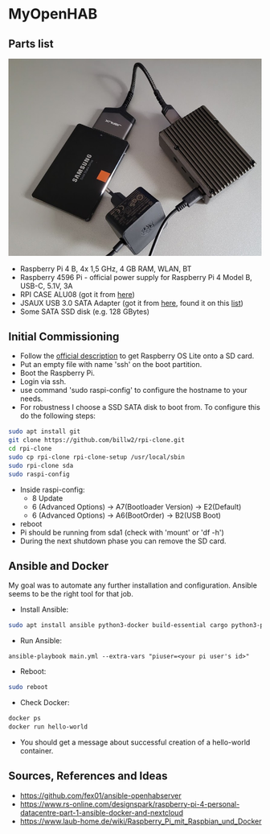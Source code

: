 # MyOpenHAB

## Parts list

![](images/parts.png)

* Raspberry Pi 4 B, 4x 1,5 GHz, 4 GB RAM, WLAN, BT
* Raspberry 4596 Pi - official power supply for Raspberry Pi 4 Model B, USB-C, 5.1V, 3A
* RPI CASE ALU08 (got it from [here](https://www.reichelt.de/de/de/gehaeuse-fuer-raspberry-pi-4-alu-schwarz-rpi-case-alu08-p272360.html?r=1))
* JSAUX USB 3.0 SATA Adapter (got it from [here](https://www.amazon.de/dp/B086W944YT/ref=cm_sw_r_awdo_navT_g_J4W8QZW49ZTRPVYGJE9D), found it on this [list](https://forum-raspberrypi.de/forum/thread/47876-magische-usb-sata-adapter-und-wo-sie-zu-finden-sind/))
* Some SATA SSD disk (e.g. 128 GBytes)

## Initial Commissioning

* Follow the [official description](https://www.raspberrypi.com/software/) to get Raspberry OS Lite onto a SD card.
* Put an empty file with name 'ssh' on the boot partition.
* Boot the Raspberry Pi.
* Login via ssh.
* use command 'sudo raspi-config' to configure the hostname to your needs.
* For robustness I choose a SSD SATA disk to boot from. To configure this do the following steps:
```bash
sudo apt install git
git clone https://github.com/billw2/rpi-clone.git
cd rpi-clone
sudo cp rpi-clone rpi-clone-setup /usr/local/sbin
sudo rpi-clone sda
sudo raspi-config
```
* Inside raspi-config:
   * 8 Update
   * 6 (Advanced Options) &rarr; A7(Bootloader Version) &rarr; E2(Default)
   * 6 (Advanced Options) &rarr; A6(BootOrder) &rarr; B2(USB Boot)
* reboot
* Pi should be running from sda1 (check with 'mount' or 'df -h')
* During the next shutdown phase you can remove the SD card.

## Ansible and Docker

My goal was to automate any further installation and configuration. Ansible seems to be the right tool for that job.
* Install Ansible:
```bash
sudo apt install ansible python3-docker build-essential cargo python3-pip
```
* Run Ansible:
```
ansible-playbook main.yml --extra-vars "piuser=<your pi user's id>"
```
* Reboot:
```bash
sudo reboot
```
* Check Docker:
```bash
docker ps
docker run hello-world
```
* You should get a message about successful creation of a hello-world container.

## Sources, References and Ideas

* https://github.com/fex01/ansible-openhabserver
* https://www.rs-online.com/designspark/raspberry-pi-4-personal-datacentre-part-1-ansible-docker-and-nextcloud
* https://www.laub-home.de/wiki/Raspberry_Pi_mit_Raspbian_und_Docker
